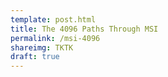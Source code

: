 ```yaml
---
template: post.html
title: The 4096 Paths Through MSI
permalink: /msi-4096
shareimg: TKTK
draft: true
---
```




<div id='container'>
	<div id='games'></div>
	<div id='graph'>
	</div>
</div>

<link rel="stylesheet" type="text/css" href="style.css">
<script src='../worlds-group-2017/d3_.js'></script>
<script src='graph-scroll.js'></script>
<script src='_script.js'></script>
